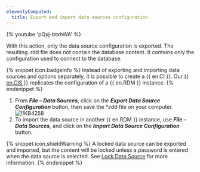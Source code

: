 ```yaml
---
eleventyComputed:
  title: Export and import data sources configuration
---
```

{% youtube 'pQyj-btxhWA' %}

With this action, only the data source configuration is exported. The resulting .rdd file does not contain the database content. It contains only the configuration used to connect to the database.

{% snippet icon.badgeInfo %}
Instead of exporting and importing data sources and options separately, it is possible to create a {{ en.CI }}. Our [{{ en.CIS }}](/rdm/windows/installation/client/custom-installer-service/) replicates the configuration of a {{ en.RDM }} instance.
{% endsnippet %}

1. From ***File – Data Sources***, click on the ***Export Data Source Configuration*** button, then save the *.rdd file on your computer.  
![!!KB4258](https://webdevolutions.azureedge.net/docs/en/kb/KB4258.png)
1. To import the data source in another {{ en.RDM }} instance, use ***File – Data Sources***, and click on the ***Import Data Source Configuration*** button.

{% snippet icon.shieldWarning %}
A locked data source can be exported and imported, but the content will be locked unless a password is entered when the data source is selected. See [Lock Data Source](/rdm/windows/data-sources/lock/) for more information.
{% endsnippet %}
